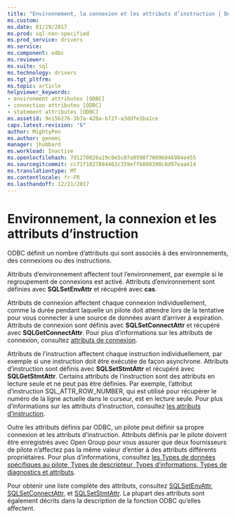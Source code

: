 ```yaml
---
title: "Environnement, la connexion et les attributs d’instruction | Documents Microsoft"
ms.custom: 
ms.date: 01/19/2017
ms.prod: sql-non-specified
ms.prod_service: drivers
ms.service: 
ms.component: odbc
ms.reviewer: 
ms.suite: sql
ms.technology: drivers
ms.tgt_pltfrm: 
ms.topic: article
helpviewer_keywords:
- environment attributes [ODBC]
- connection attributes [ODBC]
- statement attributes [ODBC]
ms.assetid: 9e15b276-3b7a-428a-b72f-a3ddfe1ba1ce
caps.latest.revision: "6"
author: MightyPen
ms.author: genemi
manager: jhubbard
ms.workload: Inactive
ms.openlocfilehash: 7d1270026a19c0e5c07a9590f70096046984e455
ms.sourcegitcommit: cc71f1027884462c359effb898390c8d97eaa414
ms.translationtype: MT
ms.contentlocale: fr-FR
ms.lasthandoff: 12/21/2017
---
```

# <a name="environment-connection-and-statement-attributes"></a>Environnement, la connexion et les attributs d’instruction
ODBC définit un nombre d’attributs qui sont associés à des environnements, des connexions ou des instructions.  
  
 Attributs d’environnement affectent tout l’environnement, par exemple si le regroupement de connexions est activé. Attributs d’environnement sont définies avec **SQLSetEnvAttr** et récupéré avec **cas**.  
  
 Attributs de connexion affectent chaque connexion individuellement, comme la durée pendant laquelle un pilote doit attendre lors de la tentative pour vous connecter à une source de données avant d’arriver à expiration. Attributs de connexion sont définis avec **SQLSetConnectAttr** et récupéré avec **SQLGetConnectAttr**. Pour plus d’informations sur les attributs de connexion, consultez [attributs de connexion](../../../odbc/reference/develop-app/connection-attributes.md).  
  
 Attributs de l’instruction affectent chaque instruction individuellement, par exemple si une instruction doit être exécutée de façon asynchrone. Attributs d’instruction sont définis avec **SQLSetStmtAttr** et récupéré avec **SQLGetStmtAttr**. Certains attributs de l’instruction sont des attributs en lecture seule et ne peut pas être définies. Par exemple, l’attribut d’instruction SQL_ATTR_ROW_NUMBER, qui est utilisé pour récupérer le numéro de la ligne actuelle dans le curseur, est en lecture seule. Pour plus d’informations sur les attributs d’instruction, consultez [les attributs d’instruction](../../../odbc/reference/develop-app/statement-attributes.md).  
  
 Outre les attributs définis par ODBC, un pilote peut définir sa propre connexion et les attributs d’instruction. Attributs définis par le pilote doivent être enregistrés avec Open Group pour vous assurer que deux fournisseurs de pilote n’affectez pas la même valeur d’entier à des attributs différents propriétaires. Pour plus d’informations, consultez [les Types de données spécifiques au pilote, Types de descripteur, Types d’informations, Types de diagnostics et attributs](../../../odbc/reference/develop-app/driver-specific-data-types-descriptor-information-diagnostic.md).  
  
 Pour obtenir une liste complète des attributs, consultez [SQLSetEnvAttr](../../../odbc/reference/syntax/sqlsetenvattr-function.md), [SQLSetConnectAttr](../../../odbc/reference/syntax/sqlsetconnectattr-function.md), et [SQLSetStmtAttr](../../../odbc/reference/syntax/sqlsetstmtattr-function.md). La plupart des attributs sont également décrits dans la description de la fonction ODBC qu’elles affectent.
